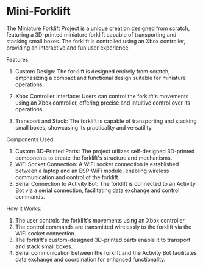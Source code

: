 # Mini-Forklift

The Miniature Forklift Project is a unique creation designed from scratch, featuring a 3D-printed miniature forklift capable of transporting and stacking small boxes. The forklift is controlled using an Xbox controller, providing an interactive and fun user experience.

Features:

1. Custom Design: The forklift is designed entirely from scratch, emphasizing a compact and functional design suitable for miniature operations.

2. Xbox Controller Interface: Users can control the forklift's movements using an Xbox controller, offering precise and intuitive control over its operations.

3. Transport and Stack: The forklift is capable of transporting and stacking small boxes, showcasing its practicality and versatility.

Components Used:

1. Custom 3D-Printed Parts: The project utilizes self-designed 3D-printed components to create the forklift's structure and mechanisms.
2. WiFi Socket Connection: A WiFi socket connection is established between a laptop and an ESP-WiFi module, enabling wireless communication and control of the forklift.
3. Serial Connection to Activity Bot: The forklift is connected to an Activity Bot via a serial connection, facilitating data exchange and control commands.

How it Works:

1. The user controls the forklift's movements using an Xbox controller.
2. The control commands are transmitted wirelessly to the forklift via the WiFi socket connection.
3. The forklift's custom-designed 3D-printed parts enable it to transport and stack small boxes.
4. Serial communication between the forklift and the Activity Bot facilitates data exchange and coordination for enhanced functionality.
